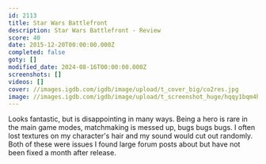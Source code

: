 ```yaml
---
id: 2113
title: Star Wars Battlefront
description: Star Wars Battlefront - Review
score: 40
date: 2015-12-20T00:00:00.000Z
completed: false
goty: []
modified_date: 2024-08-16T00:00:00.000Z
screenshots: []
videos: []
cover: //images.igdb.com/igdb/image/upload/t_cover_big/co2res.jpg
image: //images.igdb.com/igdb/image/upload/t_screenshot_huge/hqqy1bqm4h5bhyfmff7p.jpg
---
```

Looks fantastic, but is disappointing in many ways. Being a hero is rare in the main game modes, matchmaking is messed up, bugs bugs bugs. I often lost textures on my character's hair and my sound would cut out randomly. Both of these were issues I found large forum posts about but have not been fixed a month after release.